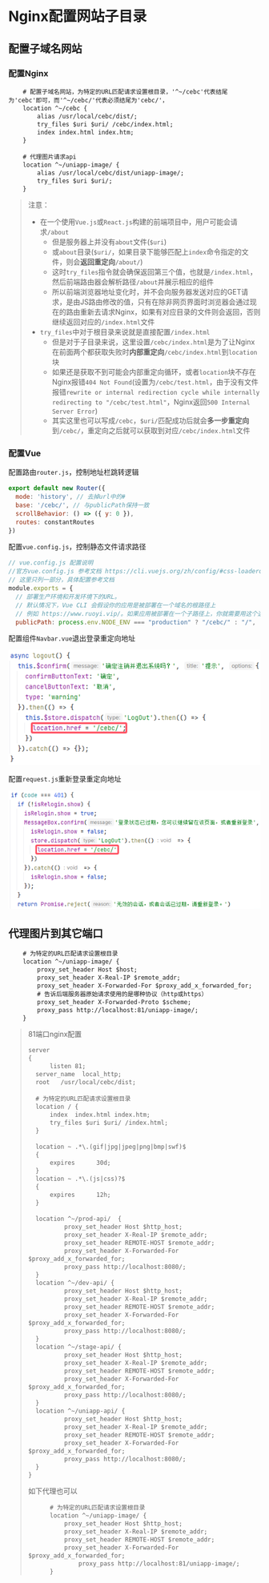 # Nginx配置网站子目录

## 配置子域名网站

### 配置Nginx

```nginx
	# 配置子域名网站，为特定的URL匹配请求设置根目录，'^~/cebc'代表结尾为'cebc'即可，而'^~/cebc/'代表必须结尾为'cebc/'，
    location ^~/cebc {
        alias /usr/local/cebc/dist/;
        try_files $uri $uri/ /cebc/index.html;
        index index.html index.htm;
    }

    # 代理图片请求api
    location ^~/uniapp-image/ {
        alias /usr/local/cebc/dist/uniapp-image/;
        try_files $uri $uri/;
    }
```

> 注意：
>
> - 在一个使用`Vue.js`或`React.js`构建的前端项目中，用户可能会请求`/about`
>   - 但是服务器上并没有`about`文件(`$uri`)
>   - 或`about`目录(`$uri/`，如果目录下能够匹配上`index`命令指定的文件，则会**返回重定向**`/about/`)
>   - 这时`try_files`指令就会确保返回第三个值，也就是`/index.html`，然后前端路由器会解析路径`/about`并展示相应的组件
>   - 所以前端浏览器地址变化时，并不会向服务器发送对应的GET请求，是由JS路由修改的值，只有在除非网页界面时浏览器会通过现在的路由重新去请求Nginx，如果有对应目录的文件则会返回，否则继续返回对应的`/index.html`文件
> - `try_files`中对于根目录来说就是直接配置`/index.html`
>   - 但是对于子目录来说，这里设置`/cebc/index.html`是为了让Nginx在前面两个都获取失败时**内部重定向**`/cebc/index.html`到`location`块
>   - 如果还是获取不到可能会内部重定向循环，或者`location`块不存在Nginx报错`404 Not Found`(设置为`/cebc/test.html`，由于没有文件报错`rewrite or internal redirection cycle while internally redirecting to "/cebc/test.html"`，Nginx返回`500 Internal Server Error`)
>   - 其实这里也可以写成`/cebc`，`$uri/`匹配成功后就会**多一步重定向**到`/cebc/`，重定向之后就可以获取到对应`/cebc/index.html`文件

### 配置Vue

配置路由`router.js`，控制地址栏跳转逻辑

```js
export default new Router({
  mode: 'history', // 去掉url中的#
  base: '/cebc/', // 与publicPath保持一致
  scrollBehavior: () => ({ y: 0 }),
  routes: constantRoutes
})
```

配置`vue.config.js`，控制静态文件请求路径

```js
// vue.config.js 配置说明
//官方vue.config.js 参考文档 https://cli.vuejs.org/zh/config/#css-loaderoptions
// 这里只列一部分，具体配置参考文档
module.exports = {
  // 部署生产环境和开发环境下的URL。
  // 默认情况下，Vue CLI 会假设你的应用是被部署在一个域名的根路径上
  // 例如 https://www.ruoyi.vip/。如果应用被部署在一个子路径上，你就需要用这个选项指定这个子路径。例如，如果你的应用被部署在 https://www.ruoyi.vip/admin/，则设置 baseUrl 为 /admin/。
  publicPath: process.env.NODE_ENV === "production" ? "/cebc/" : "/",
```

配置组件`Navbar.vue`退出登录重定向地址

![image-20240919161538905](img/5.Nginx配置网站子目录/image-20240919161538905.png)

配置`request.js`重新登录重定向地址

![image-20240919161711494](img/5.Nginx配置网站子目录/image-20240919161711494.png)

## 代理图片到其它端口

```nginx
    # 为特定的URL匹配请求设置根目录
    location ^~/uniapp-image/ {
        proxy_set_header Host $host;
        proxy_set_header X-Real-IP $remote_addr;
        proxy_set_header X-Forwarded-For $proxy_add_x_forwarded_for;
        # 告诉后端服务器原始请求使用的是哪种协议（http或https）
        proxy_set_header X-Forwarded-Proto $scheme;
        proxy_pass http://localhost:81/uniapp-image/;
    }
```

> 81端口nginx配置
>
> ```nginx
> server
> {
>    	listen 81;
> 	server_name  local_http;
> 	root   /usr/local/cebc/dist;
> 
> 	# 为特定的URL匹配请求设置根目录
> 	location / {
> 		index  index.html index.htm;
> 		try_files $uri $uri/ /index.html;
> 	}
> 
> 	location ~ .*\.(gif|jpg|jpeg|png|bmp|swf)$
> 	{
> 		expires      30d;
> 	}
> 	location ~ .*\.(js|css)?$
> 	{
> 		expires      12h;
> 	}
> 
> 	location ^~/prod-api/  {
> 			proxy_set_header Host $http_host;
> 			proxy_set_header X-Real-IP $remote_addr;
> 			proxy_set_header REMOTE-HOST $remote_addr;
> 			proxy_set_header X-Forwarded-For $proxy_add_x_forwarded_for;
> 			proxy_pass http://localhost:8080/;
> 	}
> 	location ^~/dev-api/ {
> 			proxy_set_header Host $http_host;
> 			proxy_set_header X-Real-IP $remote_addr;
> 			proxy_set_header REMOTE-HOST $remote_addr;
> 			proxy_set_header X-Forwarded-For $proxy_add_x_forwarded_for;
> 			proxy_pass http://localhost:8080/;
> 	}
> 	location ^~/stage-api/ {
> 			proxy_set_header Host $http_host;
> 			proxy_set_header X-Real-IP $remote_addr;
> 			proxy_set_header REMOTE-HOST $remote_addr;
> 			proxy_set_header X-Forwarded-For $proxy_add_x_forwarded_for;
> 			proxy_pass http://localhost:8080/;
> 	}
> 	location ^~/uniapp-api/ {
> 			proxy_set_header Host $http_host;
> 			proxy_set_header X-Real-IP $remote_addr;
> 			proxy_set_header REMOTE-HOST $remote_addr;
> 			proxy_set_header X-Forwarded-For $proxy_add_x_forwarded_for;
> 			proxy_pass http://localhost:8080/;
> 	}
> }
> ```
>
> 如下代理也可以
>
> ```nginx
>    	# 为特定的URL匹配请求设置根目录
>    	location ^~/uniapp-image/ {
> 			proxy_set_header Host $http_host;
> 			proxy_set_header X-Real-IP $remote_addr;
> 			proxy_set_header REMOTE-HOST $remote_addr;
> 			proxy_set_header X-Forwarded-For $proxy_add_x_forwarded_for;
>    			proxy_pass http://localhost:81/uniapp-image/;
>    	}
> ```